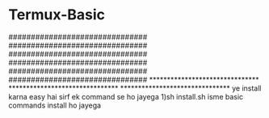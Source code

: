 # Termux-Basic
############################### ############################### ############################### ############################### ############################### ############################### ******************************* ******************************* ******************************* ye install karna easy hai sirf ek command se ho jayega 1)sh install.sh isme basic commands install ho jayega
